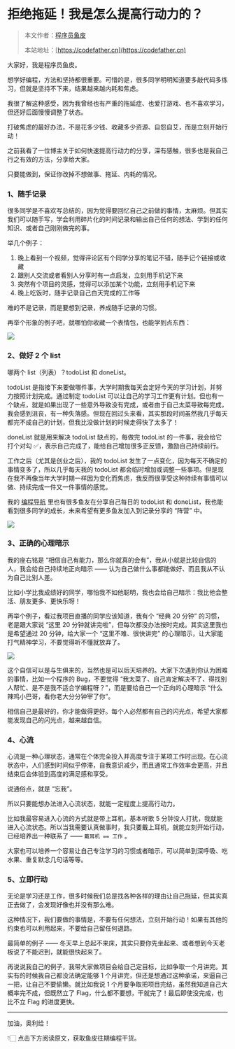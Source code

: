 # 拒绝拖延！我是怎么提高行动力的？

> 本文作者：[程序员鱼皮](https://yuyuanweb.feishu.cn/wiki/Abldw5WkjidySxkKxU2cQdAtnah)
>
> 本站地址：[https://codefather.cn](https://codefather.cn)

大家好，我是程序员鱼皮。

想学好编程，方法和坚持都很重要。可惜的是，很多同学明明知道要多敲代码多练习，但就是坚持不下来，结果越来越内耗和焦虑。

我很了解这种感受，因为我曾经也有严重的拖延症、也爱打游戏、也不喜欢学习，但还好后面慢慢调整了状态。

打破焦虑的最好办法，不是花多少钱、收藏多少资源、自怨自艾，而是立刻开始行动！

之前我看了一位博主关于如何快速提高行动力的分享，深有感触，很多也是我自己行之有效的方法，分享给大家。

只要能做到，保证你改掉不想做事、拖延、内耗的情况。



### 1、随手记录

很多同学是不喜欢写总结的，因为觉得要回忆自己之前做的事情，太麻烦。但其实我们可以随手写，学会利用碎片化的时间记录和输出自己任何的想法、学到的任何知识、或者自己刚刚做完的事。

举几个例子：

1. 晚上看到一个视频，觉得评论区有个同学分享的笔记不错，随手记个链接或收藏
2. 跟别人交流或者看别人分享时有一点启发，立刻用手机记下来
3. 突然有个项目的灵感，觉得可以添加某个功能，立刻用手机记下来
4. 晚上吃饭时，随手记录自己白天完成的工作等

难的不是记录，而是要想到记录，养成随手记录的习惯。

再举个形象的例子吧，就哪怕你收藏一个表情包，也能学到点东西：

![](https://pic.yupi.icu/1/image-20240204160549357.png)





### 2、做好 2 个 list

哪两个 list（列表）？todoList 和 doneList。

todoList 是指接下来要做哪件事，大学时期我每天会定好今天的学习计划，并努力按照计划完成。通过制定 todoList 可以让自己的学习工作更有计划。但也有一个缺点，就是如果出现了一些意外导致没有完成，或者由于自己太菜导致每完成，我会感到沮丧，有一种失落感。但现在回过头来看，其实那段时间虽然我几乎每天都完不成自己的计划，但我比没做计划的时候走得快了太多了！

doneList 就是用来解决 todoList 缺点的，每做完 todoList 的一件事，我会给它打个对勾 ✅，表示自己完成了，能给自己增加很多正反馈，激励自己持续前行。

工作之后（尤其是创业之后），我的 todoList 发生了一点变化，因为每天不确定的事情变多了，所以几乎每天我的 todoList 都会临时增加或调整一些事项。但是现在我不再像当年大学时期一样因为变化而焦虑，我反而很享受这种持续有事情可以做、持续完成一件又一件事情的感觉。

我的 [编程导航](https://mp.weixin.qq.com/s/5pt0nOTGb3g3Uf9kf-f31Q) 里也有很多鱼友在分享自己每日的 todoList 和 doneList，我也能看到很多同学的成长，未来希望有更多鱼友加入到记录分享的 “阵营” 中。

![](https://pic.yupi.icu/1/image-20240204160500638.png)



### 3、正确的心理暗示

我的座右铭是 “相信自己有能力，那么你就真的会有”，我从小就是比较自信的人，我会给自己持续地正向暗示 —— 认为自己做什么事都能做好、而且我从不认为自己比别人差。

比如小学比我成绩好的同学，哪怕我不如他聪明，我也会给自己暗示：我比他会整活、朋友更多、更快乐呀！

再举个例子，看过我项目直播的同学应该知道，我有个 “经典 20 分钟” 的习惯，老是跟大家说 “这里 20 分钟就讲完啦”，但每次都没办法按时完成。其实这里我也是希望通过 20 分钟，给大家一个 “这里不难、很快讲完” 的心理暗示，让大家能打气精神学习，不要觉得听不懂就放弃了。

![](https://pic.yupi.icu/1/image-20240204160751982.png)

这个自信可以是与生俱来的，当然也是可以后天培养的。大家下次遇到你认为困难的事情，比如一个程序的 Bug，不要觉得 “我太菜了、自己肯定解决不了、得找别人帮忙、是不是我不适合学编程呀？”，而是要给自己一个正向的心理暗示 “什么辣鸡小巴哥，看你老大分分钟宰了你”。

相信自己是最好的，你才能做得更好。每个人必然都有自己的闪光点，希望大家都能发现自己的闪光点，越来越自信。



### 4、心流

心流是一种心理状态，通常在个体完全投入并高度专注于某项工作时出现。在心流状态中，人们感到时间似乎停滞，自我意识减少，而且通常工作效率会更高，并且结束后会体验到高度的满足感和享受。

说通俗点，就是 “忘我”。

所以只要能想办法进入心流状态，就能一定程度上提高行动力。

比如我最容易进入心流的方式就是带上耳机，基本听歌 5 分钟没人打扰，我就能进入心流状态。所以当我需要认真做事时，我只要戴上耳机，就能立刻开始行动，已经培养出一种联系了 —— `戴耳机 == 工作` 。

大家也可以培养一个容易让自己专注学习的习惯或者暗示，可以简单到深呼吸、吃水果、重复默念几句话等等。



### 5、立即行动

无论是学习还是工作，很多时候我们总是找各种各样的理由让自己拖延，但其实真正去做了，会发现好像也并没有那么难。

这种情况下，我们要做的事情是，不要有任何想法，立刻开始行动！如果有其他的约束也可以利用起来，不要给自己留任何退路。

最简单的例子 —— 冬天早上总起不来床，其实只要你先坐起来、或者想到今天老板说了不能迟到，就能很快起来了。

再说说我自己的例子，我带大家做项目会给自己定目标，比如争取一个月讲完。其实有的时候我自己都没法确定能够 1 个月讲完，但还是想通过这种承诺，来逼自己一把，让自己不要偷懒。就比如我说 1 个月要争取把项目完结，虽然我知道自己大概率完不成，但既然立了 Flag，什么都不要想，干就完了！最后即使没完成，也比不立 Flag 的进度更快。



---



加油，奥利给！

👇🏻 点击下方阅读原文，获取鱼皮往期编程干货。

